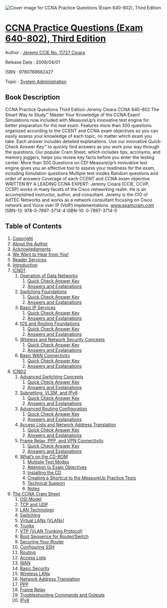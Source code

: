![Cover image for CCNA Practice Questions (Exam 640-802), Third Edition](https://imgdetail.ebookreading.net/cover/cover/system_admin/EB9780768682427.jpg)

[CCNA Practice Questions (Exam 640-802), Third Edition](https://ebookreading.net/view/book/CCNA+Practice+Questions+%28Exam+640-802%29%2C+Third+Edition-EB9780768682427_1.html "CCNA Practice Questions (Exam 640-802), Third Edition")
====================================================================================================================

Author : [Jeremy CCIE No. 11727 Cioara](https://ebookreading.net/search/author/Jeremy+CCIE+No.+11727+Cioara)

Release Date : 2008/04/01

ISBN : 9780768682427

Topic : [System Administration](https://ebookreading.net/search/category/system-administration)

Book Description
-----------------

CCNA Practice Questions
Third Edition
Jeremy Cioara
CCNA 640-802
The Smart Way to Study™
Master Your Knowledge of the CCNA Exam!
Simulations now included with MeasureUp’s innovative test engine for better preparation for the real exam.
Features more than 300 questions organized according to the CCENT and CCNA exam objectives so you can easily assess your knowledge of each topic, no matter which exam you take.
Each answer includes detailed explanations.
Use our innovative Quick-Check Answer Key™ to quickly find answers as you work your way through the questions.
Our popular Cram Sheet, which includes tips, acronyms, and memory joggers, helps you review key facts before you enter the testing center.
More than 300 Questions on CD!
MeasureUp’s innovative test engine gives you an effective tool to assess your readiness for the exam, including
Simulation questions
Multiple test modes
Random questions and order of answers
Coverage of each CCENT and CCNA exam objective
WRITTEN BY A LEADING CCNA EXPERT:
Jeremy Cioara (CCIE, CCVP, CCSP) works in many facets of the Cisco networking realm. He is an accomplished instructor, author, and consultant. Jeremy is the CIO of AdTEC Networks and works as a network consultant focusing on Cisco network and Voice over IP (VoIP) implementations.
www.examcram.com
ISBN-13: 978-0-7897-3714-4
ISBN-10: 0-7897-3714-0
              
Table of Contents
-----------------

1. [Copyright](https://ebookreading.net/view/book/CCNA+Practice+Questions+%28Exam+640-802%29%2C+Third+Edition-EB9780768682427_1.html)
1. [About the Author](https://ebookreading.net/view/book/CCNA+Practice+Questions+%28Exam+640-802%29%2C+Third+Edition-EB9780768682427_2.html)
1. [Acknowledgments](https://ebookreading.net/view/book/CCNA+Practice+Questions+%28Exam+640-802%29%2C+Third+Edition-EB9780768682427_3.html)
1. [We Want to Hear from You!](https://ebookreading.net/view/book/CCNA+Practice+Questions+%28Exam+640-802%29%2C+Third+Edition-EB9780768682427_4.html)
1. [Reader Services](https://ebookreading.net/view/book/CCNA+Practice+Questions+%28Exam+640-802%29%2C+Third+Edition-EB9780768682427_5.html)
1. [Introduction](https://ebookreading.net/view/book/CCNA+Practice+Questions+%28Exam+640-802%29%2C+Third+Edition-EB9780768682427_6.html)
1. [ICND1](https://ebookreading.net/view/book/CCNA+Practice+Questions+%28Exam+640-802%29%2C+Third+Edition-EB9780768682427_7.html)
    1. [Operation of Data Networks](https://ebookreading.net/view/book/CCNA+Practice+Questions+%28Exam+640-802%29%2C+Third+Edition-EB9780768682427_8.html)
        1. [Quick Check Answer Key](https://ebookreading.net/view/book/CCNA+Practice+Questions+%28Exam+640-802%29%2C+Third+Edition-EB9780768682427_9.html)
        1. [Answers and Explanations](https://ebookreading.net/view/book/CCNA+Practice+Questions+%28Exam+640-802%29%2C+Third+Edition-EB9780768682427_10.html)
    1. [Switching Foundations](https://ebookreading.net/view/book/CCNA+Practice+Questions+%28Exam+640-802%29%2C+Third+Edition-EB9780768682427_11.html)
        1. [Quick Check Answer Key](https://ebookreading.net/view/book/CCNA+Practice+Questions+%28Exam+640-802%29%2C+Third+Edition-EB9780768682427_12.html)
        1. [Answers and Explanations](https://ebookreading.net/view/book/CCNA+Practice+Questions+%28Exam+640-802%29%2C+Third+Edition-EB9780768682427_13.html)
    1. [Basic IP Services](https://ebookreading.net/view/book/CCNA+Practice+Questions+%28Exam+640-802%29%2C+Third+Edition-EB9780768682427_14.html)
        1. [Quick Check Answer Key](https://ebookreading.net/view/book/CCNA+Practice+Questions+%28Exam+640-802%29%2C+Third+Edition-EB9780768682427_15.html)
        1. [Answers and Explanations](https://ebookreading.net/view/book/CCNA+Practice+Questions+%28Exam+640-802%29%2C+Third+Edition-EB9780768682427_16.html)
    1. [IOS and Routing Foundations](https://ebookreading.net/view/book/CCNA+Practice+Questions+%28Exam+640-802%29%2C+Third+Edition-EB9780768682427_17.html)
        1. [Quick Check Answer Key](https://ebookreading.net/view/book/CCNA+Practice+Questions+%28Exam+640-802%29%2C+Third+Edition-EB9780768682427_18.html)
        1. [Answers and Explanations](https://ebookreading.net/view/book/CCNA+Practice+Questions+%28Exam+640-802%29%2C+Third+Edition-EB9780768682427_19.html)
    1. [Wireless and Network Security Concepts](https://ebookreading.net/view/book/CCNA+Practice+Questions+%28Exam+640-802%29%2C+Third+Edition-EB9780768682427_20.html)
        1. [Quick Check Answer Key](https://ebookreading.net/view/book/CCNA+Practice+Questions+%28Exam+640-802%29%2C+Third+Edition-EB9780768682427_21.html)
        1. [Answers and Explanations](https://ebookreading.net/view/book/CCNA+Practice+Questions+%28Exam+640-802%29%2C+Third+Edition-EB9780768682427_22.html)
    1. [Basic WAN Connectivity](https://ebookreading.net/view/book/CCNA+Practice+Questions+%28Exam+640-802%29%2C+Third+Edition-EB9780768682427_23.html)
        1. [Quick Check Answer Key](https://ebookreading.net/view/book/CCNA+Practice+Questions+%28Exam+640-802%29%2C+Third+Edition-EB9780768682427_24.html)
        1. [Answers and Explanations](https://ebookreading.net/view/book/CCNA+Practice+Questions+%28Exam+640-802%29%2C+Third+Edition-EB9780768682427_25.html)
1. [ICND2](https://ebookreading.net/view/book/CCNA+Practice+Questions+%28Exam+640-802%29%2C+Third+Edition-EB9780768682427_26.html)
    1. [Advanced Switching Concepts](https://ebookreading.net/view/book/CCNA+Practice+Questions+%28Exam+640-802%29%2C+Third+Edition-EB9780768682427_27.html)
        1. [Quick Check Answer Key](https://ebookreading.net/view/book/CCNA+Practice+Questions+%28Exam+640-802%29%2C+Third+Edition-EB9780768682427_28.html)
        1. [Answers and Explanations](https://ebookreading.net/view/book/CCNA+Practice+Questions+%28Exam+640-802%29%2C+Third+Edition-EB9780768682427_29.html)
    1. [Subnetting, VLSM, and IPv6](https://ebookreading.net/view/book/CCNA+Practice+Questions+%28Exam+640-802%29%2C+Third+Edition-EB9780768682427_30.html)
        1. [Quick Check Answer Key](https://ebookreading.net/view/book/CCNA+Practice+Questions+%28Exam+640-802%29%2C+Third+Edition-EB9780768682427_31.html)
        1. [Answers and Explanations](https://ebookreading.net/view/book/CCNA+Practice+Questions+%28Exam+640-802%29%2C+Third+Edition-EB9780768682427_32.html)
    1. [Advanced Routing Configuration](https://ebookreading.net/view/book/CCNA+Practice+Questions+%28Exam+640-802%29%2C+Third+Edition-EB9780768682427_33.html)
        1. [Quick Check Answer Key](https://ebookreading.net/view/book/CCNA+Practice+Questions+%28Exam+640-802%29%2C+Third+Edition-EB9780768682427_34.html)
        1. [Answers and Explanations](https://ebookreading.net/view/book/CCNA+Practice+Questions+%28Exam+640-802%29%2C+Third+Edition-EB9780768682427_35.html)
    1. [Access Lists and Network Address Translation](https://ebookreading.net/view/book/CCNA+Practice+Questions+%28Exam+640-802%29%2C+Third+Edition-EB9780768682427_36.html)
        1. [Quick Check Answer Key](https://ebookreading.net/view/book/CCNA+Practice+Questions+%28Exam+640-802%29%2C+Third+Edition-EB9780768682427_37.html)
        1. [Answers and Explanations](https://ebookreading.net/view/book/CCNA+Practice+Questions+%28Exam+640-802%29%2C+Third+Edition-EB9780768682427_38.html)
    1. [Frame Relay, PPP, and VPN Connectivity](https://ebookreading.net/view/book/CCNA+Practice+Questions+%28Exam+640-802%29%2C+Third+Edition-EB9780768682427_39.html)
        1. [Quick Check Answer Key](https://ebookreading.net/view/book/CCNA+Practice+Questions+%28Exam+640-802%29%2C+Third+Edition-EB9780768682427_40.html)
        1. [Answers and Explanations](https://ebookreading.net/view/book/CCNA+Practice+Questions+%28Exam+640-802%29%2C+Third+Edition-EB9780768682427_41.html)
    1. [What’s on the CD-ROM](https://ebookreading.net/view/book/CCNA+Practice+Questions+%28Exam+640-802%29%2C+Third+Edition-EB9780768682427_42.html)
        1. [Multiple Test Modes](https://ebookreading.net/view/book/CCNA+Practice+Questions+%28Exam+640-802%29%2C+Third+Edition-EB9780768682427_43.html)
        1. [Attention to Exam Objectives](https://ebookreading.net/view/book/CCNA+Practice+Questions+%28Exam+640-802%29%2C+Third+Edition-EB9780768682427_44.html)
        1. [Installing the CD](https://ebookreading.net/view/book/CCNA+Practice+Questions+%28Exam+640-802%29%2C+Third+Edition-EB9780768682427_45.html)
        1. [Creating a Shortcut to the MeasureUp Practice Tests](https://ebookreading.net/view/book/CCNA+Practice+Questions+%28Exam+640-802%29%2C+Third+Edition-EB9780768682427_46.html)
        1. [Technical Support](https://ebookreading.net/view/book/CCNA+Practice+Questions+%28Exam+640-802%29%2C+Third+Edition-EB9780768682427_47.html)
        1. [Notes](https://ebookreading.net/view/book/CCNA+Practice+Questions+%28Exam+640-802%29%2C+Third+Edition-EB9780768682427_48.html)
1. [The CCNA Cram Sheet](https://ebookreading.net/view/book/CCNA+Practice+Questions+%28Exam+640-802%29%2C+Third+Edition-EB9780768682427_49.html)
    1. [OSI Model](https://ebookreading.net/view/book/CCNA+Practice+Questions+%28Exam+640-802%29%2C+Third+Edition-EB9780768682427_50.html)
    1. [TCP and UDP](https://ebookreading.net/view/book/CCNA+Practice+Questions+%28Exam+640-802%29%2C+Third+Edition-EB9780768682427_51.html)
    1. [LAN Technology](https://ebookreading.net/view/book/CCNA+Practice+Questions+%28Exam+640-802%29%2C+Third+Edition-EB9780768682427_52.html)
    1. [Switching](https://ebookreading.net/view/book/CCNA+Practice+Questions+%28Exam+640-802%29%2C+Third+Edition-EB9780768682427_53.html)
    1. [Virtual LANs (VLANs)](https://ebookreading.net/view/book/CCNA+Practice+Questions+%28Exam+640-802%29%2C+Third+Edition-EB9780768682427_54.html)
    1. [Trunks](https://ebookreading.net/view/book/CCNA+Practice+Questions+%28Exam+640-802%29%2C+Third+Edition-EB9780768682427_55.html)
    1. [VTP (VLAN Trunking Protocol)](https://ebookreading.net/view/book/CCNA+Practice+Questions+%28Exam+640-802%29%2C+Third+Edition-EB9780768682427_56.html)
    1. [Boot Sequence for Router/Switch](https://ebookreading.net/view/book/CCNA+Practice+Questions+%28Exam+640-802%29%2C+Third+Edition-EB9780768682427_57.html)
    1. [Securing Your Router](https://ebookreading.net/view/book/CCNA+Practice+Questions+%28Exam+640-802%29%2C+Third+Edition-EB9780768682427_58.html)
    1. [Configuring SSH](https://ebookreading.net/view/book/CCNA+Practice+Questions+%28Exam+640-802%29%2C+Third+Edition-EB9780768682427_59.html)
    1. [Routing](https://ebookreading.net/view/book/CCNA+Practice+Questions+%28Exam+640-802%29%2C+Third+Edition-EB9780768682427_60.html)
    1. [Access Lists](https://ebookreading.net/view/book/CCNA+Practice+Questions+%28Exam+640-802%29%2C+Third+Edition-EB9780768682427_61.html)
    1. [WAN](https://ebookreading.net/view/book/CCNA+Practice+Questions+%28Exam+640-802%29%2C+Third+Edition-EB9780768682427_62.html)
    1. [Basic Security](https://ebookreading.net/view/book/CCNA+Practice+Questions+%28Exam+640-802%29%2C+Third+Edition-EB9780768682427_63.html)
    1. [Wireless LANs](https://ebookreading.net/view/book/CCNA+Practice+Questions+%28Exam+640-802%29%2C+Third+Edition-EB9780768682427_64.html)
    1. [Network Address Translation](https://ebookreading.net/view/book/CCNA+Practice+Questions+%28Exam+640-802%29%2C+Third+Edition-EB9780768682427_65.html)
    1. [PPP](https://ebookreading.net/view/book/CCNA+Practice+Questions+%28Exam+640-802%29%2C+Third+Edition-EB9780768682427_66.html)
    1. [Frame Relay](https://ebookreading.net/view/book/CCNA+Practice+Questions+%28Exam+640-802%29%2C+Third+Edition-EB9780768682427_67.html)
    1. [Troubleshooting Commands and Outputs](https://ebookreading.net/view/book/CCNA+Practice+Questions+%28Exam+640-802%29%2C+Third+Edition-EB9780768682427_68.html)
    1. [IPv6](https://ebookreading.net/view/book/CCNA+Practice+Questions+%28Exam+640-802%29%2C+Third+Edition-EB9780768682427_69.html)
